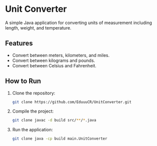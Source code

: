 # Unit Converter

A simple Java application for converting units of measurement including length, weight, and temperature.

## Features

- Convert between meters, kilometers, and miles.
- Convert between kilograms and pounds.
- Convert between Celsius and Fahrenheit.

## How to Run

1. Clone the repository:
   ```bash
   git clone https://github.com/EduuuCR/UnitConverter.git

2. Compile the project:
   ```bash
   git clone javac -d build src/**/*.java

3. Run the application:
   ```bash
   git clone java -cp build main.UnitConverter
